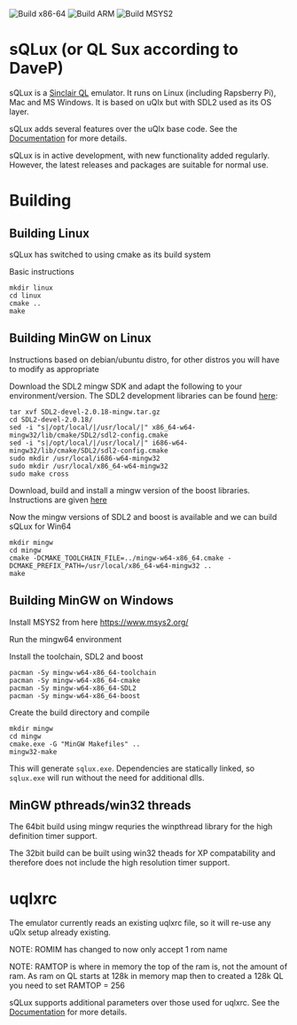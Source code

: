 ![Build x86-64](https://github.com/SinclairQL/sQLux/actions/workflows/build-native.yml/badge.svg)
![Build ARM](https://github.com/SinclairQL/sQLux/actions/workflows/build-arm.yml/badge.svg)
![Build MSYS2](https://github.com/SinclairQL/sQLux/actions/workflows/build-msys2.yml/badge.svg)

# sQLux (or QL Sux according to DaveP)

sQLux is a [Sinclair QL](https://en.wikipedia.org/wiki/Sinclair_QL) emulator. It runs on Linux (including Rapsberry Pi), Mac and MS Windows. It is based on uQlx but with SDL2 used as its OS layer. 

sQLux adds several features over the uQlx base code. See the [Documentation](docs/sqlux.md) for more details.

sQLux is in active development, with new functionality added regularly. However, the latest releases and packages are suitable for normal use.

# Building
## Building Linux

sQLux has switched to using cmake as its build system

Basic instructions

    mkdir linux
    cd linux
    cmake ..
    make

## Building MinGW on Linux

Instructions based on debian/ubuntu distro, for other distros you will have to modify as appropriate

Download the SDL2 mingw SDK and adapt the following to your environment/version.
The SDL2 development libraries can be found [here](https://github.com/libsdl-org/SDL/releases): 

    tar xvf SDL2-devel-2.0.18-mingw.tar.gz
    cd SDL2-devel-2.0.18/
    sed -i "s|/opt/local/|/usr/local/|" x86_64-w64-mingw32/lib/cmake/SDL2/sdl2-config.cmake
    sed -i "s|/opt/local/|/usr/local/|" i686-w64-mingw32/lib/cmake/SDL2/sdl2-config.cmake
    sudo mkdir /usr/local/i686-w64-mingw32
    sudo mkdir /usr/local/x86_64-w64-mingw32
    sudo make cross

Download, build and install a mingw version of the boost libraries. Instructions are given [here](https://github.com/libmingw-w64/libboost-mingw-w64)  
   
Now the mingw versions of SDL2 and boost is available and we can build sQLux for Win64

    mkdir mingw
    cd mingw
    cmake -DCMAKE_TOOLCHAIN_FILE=../mingw-w64-x86_64.cmake -DCMAKE_PREFIX_PATH=/usr/local/x86_64-w64-mingw32 ..
    make

## Building MinGW on Windows

Install MSYS2 from here https://www.msys2.org/

Run the mingw64 environment

Install the toolchain, SDL2 and boost

    pacman -Sy mingw-w64-x86_64-toolchain
    pacman -Sy mingw-w64-x86_64-cmake
    pacman -Sy mingw-w64-x86_64-SDL2
    pacman -Sy mingw-w64-x86_64-boost

Create the build directory and compile

    mkdir mingw
    cd mingw
    cmake.exe -G "MinGW Makefiles" ..
    mingw32-make

This will generate `sqlux.exe`. Dependencies are statically linked, so `sqlux.exe` will run without the need for additional dlls.

## MinGW pthreads/win32 threads

The 64bit build using mingw requries the winpthread library for the high definition timer
support.

The 32bit build can be built using win32 theads for XP compatability and therefore does
not include the high resolution timer support.

# uqlxrc

The emulator currently reads an existing uqlxrc file, so it will re-use any uQlx setup already existing.

NOTE: ROMIM has changed to now only accept 1 rom name

NOTE: RAMTOP is where in memory the top of the ram is, not the amount of ram.
As ram on QL starts at 128k in memory map then to created a 128k QL you
need to set RAMTOP = 256

sQLux supports additional parameters over those used for uqlxrc. See the [Documentation](docs/sqlux.md) for more details.


